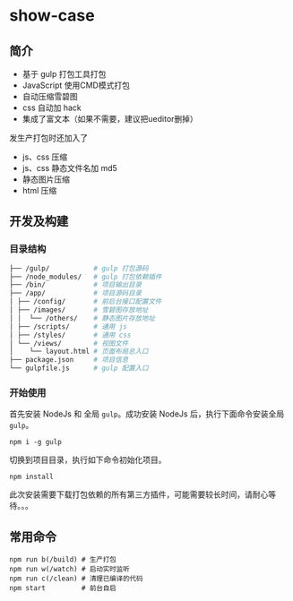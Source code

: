 # show-case

## 简介

- 基于 gulp 打包工具打包
- JavaScript 使用CMD模式打包
- 自动压缩雪碧图
- css 自动加 hack
- 集成了富文本（如果不需要，建议把ueditor删掉）

发生产打包时还加入了

- js、css 压缩
- js、css 静态文件名加 md5
- 静态图片压缩
- html 压缩

## 开发及构建

### 目录结构
```bash
├── /gulp/           # gulp 打包源码
├── /node_modules/   # gulp 打包依赖插件
├── /bin/            # 项目输出目录
├── /app/            # 项目源码目录
│ ├── /config/       # 前后台接口配置文件
│ ├── /images/       # 雪碧图存放地址
│ │  └── /others/    # 静态图片存放地址
│ ├── /scripts/      # 通用 js
│ ├── /styles/       # 通用 css
│ └── /views/        # 视图文件
│    └── layout.html # 页面布局总入口
├── package.json     # 项目信息
└── gulpfile.js      # gulp 配置入口

```


### 开始使用

首先安装 NodeJs 和 全局 `gulp`。成功安装 NodeJs 后，执行下面命令安装全局`gulp`。

```
npm i -g gulp
```

切换到项目目录，执行如下命令初始化项目。

```
npm install
```

此次安装需要下载打包依赖的所有第三方插件，可能需要较长时间，请耐心等待。。。

## 常用命令

```
npm run b(/build) # 生产打包
npm run w(/watch) # 启动实时监听
npm run c(/clean) # 清理已编译的代码
npm start         # 前台自启
```




